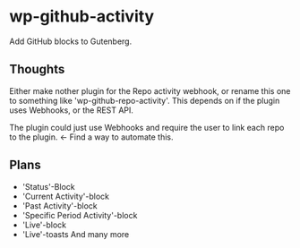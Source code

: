 # wp-github-activity
Add GitHub blocks to Gutenberg.

## Thoughts
Either make nother plugin for the Repo activity webhook, or rename this one to something like 'wp-github-repo-activity'.
This depends on if the plugin uses Webhooks, or the REST API.

The plugin could just use Webhooks and require the user to link each repo to the plugin. <- Find a way to automate this.

## Plans
- 'Status'-Block
- 'Current Activity'-block
- 'Past Activity'-block
- 'Specific Period Activity'-block
- 'Live'-block
- 'Live'-toasts
And many more
